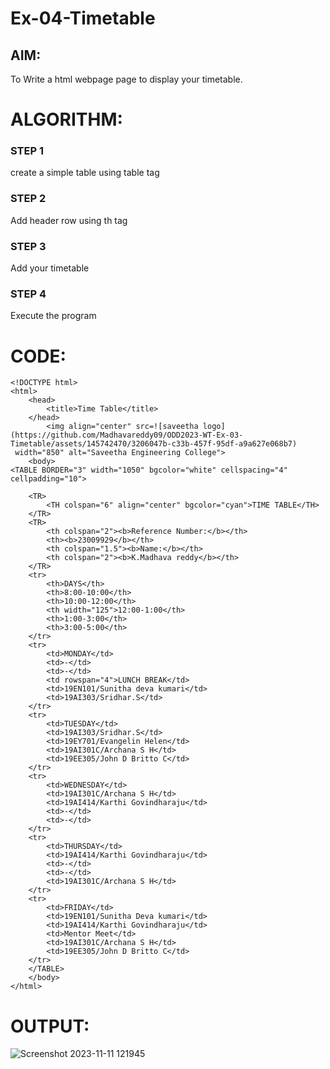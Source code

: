 # Ex-04-Timetable
## AIM:
To Write a html webpage page to display your timetable.

# ALGORITHM:
### STEP 1
create a simple table using table tag
### STEP 2
Add header row using th tag
### STEP 3
Add your timetable
### STEP 4
Execute the program

# CODE:
```
<!DOCTYPE html>
<html>
    <head>
        <title>Time Table</title>
    </head>
        <img align="center" src=![saveetha logo](https://github.com/Madhavareddy09/ODD2023-WT-Ex-03-Timetable/assets/145742470/3206047b-c33b-457f-95df-a9a627e068b7)
 width="850" alt="Saveetha Engineering College">
    <body>
<TABLE BORDER="3" width="1050" bgcolor="white" cellspacing="4" cellpadding="10"> 
    
    <TR> 
        <TH colspan="6" align="center" bgcolor="cyan">TIME TABLE</TH>
    </TR>  
    <TR>
        <th colspan="2"><b>Reference Number:</b></th> 
        <th><b>23009929</b></th>
        <th colspan="1.5"><b>Name:</b></th>
        <th colspan="2"><b>K.Madhava reddy</b></th>
    </TR>
    <tr>
        <th>DAYS</th>
        <th>8:00-10:00</th>
        <th>10:00-12:00</th>
        <th width="125">12:00-1:00</th>
        <th>1:00-3:00</th>
        <th>3:00-5:00</th>
    </tr>
    <tr>
        <td>MONDAY</td>
        <td>-</td>
        <td>-</td>
        <td rowspan="4">LUNCH BREAK</td>
        <td>19EN101/Sunitha deva kumari</td>
        <td>19AI303/Sridhar.S</td>
    </tr>
    <tr>
        <td>TUESDAY</td>
        <td>19AI303/Sridhar.S</td>
        <td>19EY701/Evangelin Helen</td>
        <td>19AI301C/Archana S H</td>
        <td>19EE305/John D Britto C</td>
    </tr>
    <tr>
        <td>WEDNESDAY</td>
        <td>19AI301C/Archana S H</td>
        <td>19AI414/Karthi Govindharaju</td>
        <td>-</td>
        <td>-</td>
    </tr>
    <tr>
        <td>THURSDAY</td>
        <td>19AI414/Karthi Govindharaju</td>
        <td>-</td>
        <td>-</td>
        <td>19AI301C/Archana S H</td>
    </tr>
    <tr>
        <td>FRIDAY</td>
        <td>19EN101/Sunitha Deva kumari</td>
        <td>19AI414/Karthi Govindharaju</td>
        <td>Mentor Meet</td>
        <td>19AI301C/Archana S H</td>
        <td>19EE305/John D Britto C</td>
    </tr>
    </TABLE>
    </body>
</html>  
```
# OUTPUT:
![Screenshot 2023-11-11 121945](https://github.com/Madhavareddy09/ODD2023-WT-Ex-03-Timetable/assets/145742470/a940e378-0cf7-49b9-ab1e-587c556731ea)

